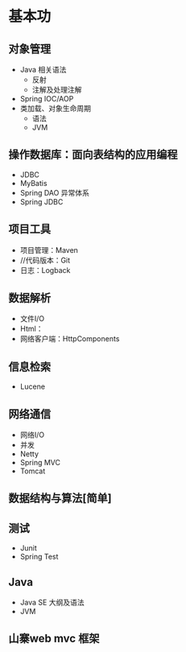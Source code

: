#  基本功

##  对象管理
-   Java 相关语法
    -   反射
    -   注解及处理注解
-   Spring IOC/AOP
-   类加载、对象生命周期
    -   语法
    -   JVM

##  操作数据库：面向表结构的应用编程
-   JDBC
-   MyBatis
-   Spring DAO 异常体系
-   Spring JDBC

##  项目工具
-   项目管理：Maven
-   //代码版本：Git
-   日志：Logback

##  数据解析
-   文件I/O
-   Html：
-   网络客户端：HttpComponents

##  信息检索
-   Lucene

##  网络通信
-   网络I/O
-   并发
-   Netty
-   Spring MVC
-   Tomcat

##  数据结构与算法[简单]

##  测试
-   Junit
-   Spring Test

##  Java
-   Java SE 大纲及语法
-   JVM

##  山寨web mvc 框架